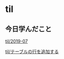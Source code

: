 # til

## 今日学んだこと

[til/2019\-07](https://github.com/tokiohamamatsu/til/blob/master/tir/2019-07.md#30)

[til/テーブルの行を追加する](https://github.com/tokiohamamatsu/til/blob/master/vuejs/%E3%83%86%E3%83%BC%E3%83%96%E3%83%AB%E3%81%AE%E8%A1%8C%E3%82%92%E8%BF%BD%E5%8A%A0%E3%81%99%E3%82%8B.md#%E8%A1%8C%E3%82%92%E5%89%8A%E9%99%A4%E3%81%97%E3%81%9F%E3%81%84%E5%A0%B4%E5%90%88)